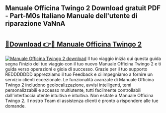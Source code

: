 ## Manuale Officina Twingo 2 Download gratuit PDF - Part-M0s Italiano Manuale dell'utente di riparazione VaNnA

# <h2><a href="http://dfd3el.blite.top/?on=Manuale+Officina+Twingo+2">🔗Download 👉🔴 Manuale Officina Twingo 2</a></h2>

[![Manuale Officina Twingo 2 download](https://i.imgur.com/lujVjoI.png)](http://dfd3el.blite.top/?on=Manuale+Officina+Twingo+2)
Il tuo viaggio inizia qui questa guida segna l'inizio del tuo viaggio con il tuo nuovo Manuale Officina Twingo 2 e ti guida verso operazioni e gioia di successo. Grazie per il tuo supporto REDDDDDDD apprezziamo il tuo Feedback e ci impegniamo a fornire un servizio clienti eccezionale. Le funzionalità avanzate di Manuale Officina Twingo 2 includono geolocalizzazione, avvisi intelligenti, temi personalizzabili e accesso multiutente, tutti facilmente controllabili dall'interfaccia utente intuitiva e intuitiva. Non esitate a Manuale Officina Twingo 2. Il nostro Team di assistenza clienti è pronto a rispondere alle tue domande.
